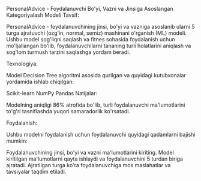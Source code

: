 PersonalAdvice - Foydalanuvchi Bo'yi, Vazni va Jinsiga Asoslangan Kategoriyalash Modeli
Tavsif:

PersonalAdvice - foydalanuvchining jinsi, bo'yi va vazniga asoslanib ularni 5 turga ajratuvchi (ozg'in, normal, semiz) mashinani o'rganish (ML) modeli. Ushbu model sog'liqni saqlash va fitnes sohasida foydalanish uchun mo'ljallangan bo'lib, foydalanuvchilarni tananing turli holatlarini aniqlash va sog'lom turmush tarzini saqlashga yordam beradi.

Texnologiya:

Model Decision Tree algoritmi asosida qurilgan va quyidagi kutubxonalar yordamida ishlab chiqilgan:

Scikit-learn
NumPy
Pandas
Natijalar:

Modelning aniqligi 86% atrofida bo'lib, turli foydalanuvchi ma'lumotlarini to'g'ri tasniflashda yuqori samaradorlik ko'rsatadi.

Foydalanish:

Ushbu modelni foydalanish uchun foydalanuvchi quyidagi qadamlarni bajishi mumkin:

Foydalanuvchining jinsi, bo'yi va vazni ma'lumotlarini kiriting.
Model kiritilgan ma'lumotlarni qayta ishlaydi va foydalanuvchini 5 turdan biriga ajratadi.
Ajratilgan turga ko'ra foydalanuvchiga mos maslahatlar va tavsiyalar taqdim etiladi.
